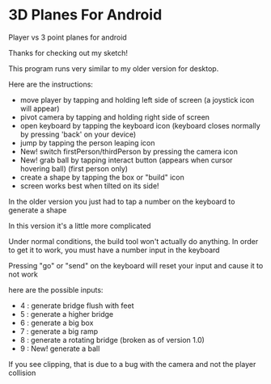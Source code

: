 # 3D Planes For Android
Player vs 3 point planes for android

Thanks for checking out my sketch! 

This program runs very similar to my older version for desktop.

Here are the instructions:

- move player by tapping and holding left side of screen (a joystick icon will appear)
- pivot camera by tapping and holding right side of screen
- open keyboard by tapping the keyboard icon (keyboard closes normally by pressing 'back' on your device)
- jump by tapping the person leaping icon
- New! switch firstPerson/thirdPerson by pressing the camera icon
- New! grab ball by tapping interact button (appears when cursor hovering ball) (first person only)
- create a shape by tapping the box or "build" icon
- screen works best when tilted on its side!


In the older version you just had to tap a number on the keyboard to generate a shape

In this version it's a little more complicated

Under normal conditions, the build tool won't actually do anything.
In order to get it to work, you must have a number input in the keyboard

Pressing "go" or "send" on the keyboard will reset your input and cause it to not work

here are the possible inputs:

- 4 : generate bridge flush with feet
- 5 : generate a higher bridge
- 6 : generate a big box
- 7 : generate a big ramp
- 8 : generate a rotating bridge (broken as of version 1.0)
- 9 : New! generate a ball

If you see clipping, that is due to a bug with the camera and not the player collision

